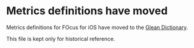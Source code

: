 # Metrics definitions have moved

Metrics definitions for FOcus for iOS have moved to the [Glean Dictionary](https://dictionary.telemetry.mozilla.org/apps/focus_ios).

This file is kept only for historical reference.

